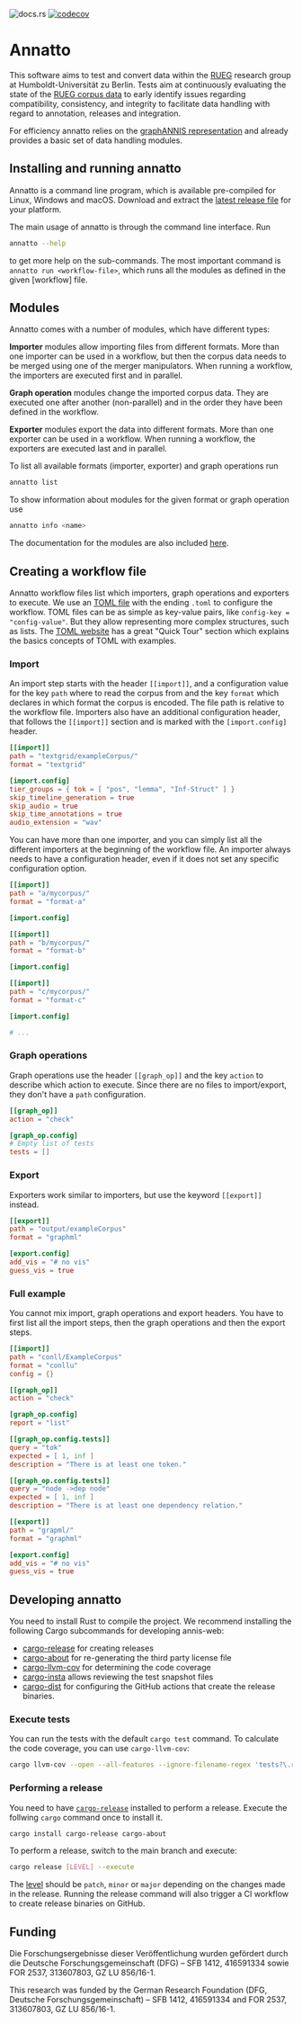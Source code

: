 ![docs.rs](https://img.shields.io/docsrs/annatto)
[![codecov](https://codecov.io/gh/korpling/annatto/graph/badge.svg?token=51VXZ3IJPA)](https://codecov.io/gh/korpling/annatto)

# Annatto

This software aims to test and convert data within the [RUEG](https://hu.berlin/rueg)
research group at Humboldt-Universität zu Berlin. Tests aim at 
continuously evaluating the state of the [RUEG corpus data](https://zenodo.org/record/3236068)
to early identify issues regarding compatibility, consistency, and 
integrity to facilitate data handling with regard to annotation, releases
and integration. 

For efficiency annatto relies on the [graphANNIS representation](https://korpling.github.io/graphANNIS/docs/v2.2/data-model.html)
and already provides a basic set of data handling modules.

## Installing and running annatto

Annatto is a command line program, which is available pre-compiled for Linux, Windows and macOS.
Download and extract the [latest release file](https://github.com/korpling/annatto/releases/latest) for your platform. 

The main usage of annatto is through the command line interface. Run
```bash
annatto --help
```
to get more help on the sub-commands.
The most important command is `annatto run <workflow-file>`, which runs all the modules as defined in the given [workflow] file.

## Modules

Annatto comes with a number of modules, which have different types:

**Importer** modules allow importing files from different formats.
More than one importer can be used in a workflow, but then the corpus data needs
to be merged using one of the merger manipulators.
When running a workflow, the importers are executed first and in parallel.
  

**Graph operation** modules change the imported corpus data.
They are executed one after another (non-parallel) and in the order they have been defined in the workflow.

**Exporter** modules export the data into different formats.
More than one exporter can be used in a workflow.
When running a workflow, the exporters are executed last and in parallel.

To list all available formats (importer, exporter) and graph operations run
```bash
annatto list
```

To show information about modules for the given format or graph operation use
```bash
annatto info <name>
```

The documentation for the modules are also included [here](https://github.com/korpling/annatto/blob/v0.11.0/docs/README.md).

## Creating a workflow file

Annatto workflow files list which importers, graph operations and exporters to execute.
We use an [TOML file](https://toml.io/) with the ending `.toml` to configure the workflow.
TOML files can be as simple as key-value pairs, like `config-key = "config-value"`.
But they allow representing more complex structures, such as lists.
The [TOML website](https://toml.io/) has a great "Quick Tour" section which explains the basics concepts of TOML with examples.

### Import

An import step starts with the header `[[import]]`, and a
configuration value for the key `path` where to read the corpus from and the key `format` which declares in which format the corpus is encoded.
The file path is relative to the workflow file.
Importers also have an additional configuration header, that follows the `[[import]]` section and is marked with the `[import.config]` header.


```toml
[[import]]
path = "textgrid/exampleCorpus/"
format = "textgrid"

[import.config]
tier_groups = { tok = [ "pos", "lemma", "Inf-Struct" ] }
skip_timeline_generation = true
skip_audio = true
skip_time_annotations = true
audio_extension = "wav"
```

You can have more than one importer, and you can simply list all the different importers at the beginning of the workflow file.
An importer always needs to have a configuration header, even if it does not set any specific configuration option.

```toml
[[import]]
path = "a/mycorpus/"
format = "format-a"

[import.config]

[[import]]
path = "b/mycorpus/"
format = "format-b"

[import.config]

[[import]]
path = "c/mycorpus/"
format = "format-c"

[import.config]

# ...
```

### Graph operations

Graph operations use the header `[[graph_op]]` and the key `action` to describe which action to execute.
Since there are no files to import/export, they don't have a `path` configuration.

```toml
[[graph_op]]
action = "check"

[graph_op.config]
# Empty list of tests
tests = []
```

### Export

Exporters work similar to importers, but use the keyword `[[export]]` instead.

```toml
[[export]]
path = "output/exampleCorpus"
format = "graphml"

[export.config]
add_vis = "# no vis"
guess_vis = true
```

### Full example

You cannot mix import, graph operations and export headers. You have to first list all the import steps, then the graph operations and then the export steps.

```toml
[[import]]
path = "conll/ExampleCorpus"
format = "conllu"
config = {}

[[graph_op]]
action = "check"

[graph_op.config]
report = "list"

[[graph_op.config.tests]]
query = "tok"
expected = [ 1, inf ]
description = "There is at least one token."

[[graph_op.config.tests]]
query = "node ->dep node"
expected = [ 1, inf ]
description = "There is at least one dependency relation."

[[export]]
path = "grapml/"
format = "graphml"

[export.config]
add_vis = "# no vis"
guess_vis = true

```


## Developing annatto

You need to install Rust to compile the project.
We recommend installing the following Cargo subcommands for developing annis-web:

- [cargo-release](https://crates.io/crates/cargo-release) for creating releases
- [cargo-about](https://crates.io/crates/cargo-about) for re-generating the
  third party license file
- [cargo-llvm-cov](https://crates.io/crates/cargo-llvm-cov) for determining the code coverage
- [cargo-insta](https://crates.io/crates/cargo-insta) allows reviewing the test snapshot files
- [cargo-dist](https://crates.io/crates/cargo-dist) for configuring the GitHub actions that create the release binaries.

### Execute tests

You can run the tests with the default `cargo test` command.
To calculate the code coverage, you can use `cargo-llvm-cov`:

```bash
cargo llvm-cov --open --all-features --ignore-filename-regex 'tests?\.rs'
```


### Performing a release

You need to have [`cargo-release`](https://crates.io/crates/cargo-release)
installed to perform a release. Execute the follwing `cargo` command once to
install it.

```bash
cargo install cargo-release cargo-about
```

To perform a release, switch to the main branch and execute:

```bash
cargo release [LEVEL] --execute
```

The [level](https://github.com/crate-ci/cargo-release/blob/HEAD/docs/reference.md#bump-level) should be `patch`, `minor` or `major` depending on the changes made in the release.
Running the release command will also trigger a CI workflow to create release binaries on GitHub.


## Funding

Die Forschungsergebnisse dieser Veröffentlichung wurden gefördert durch die Deutsche Forschungsgemeinschaft (DFG) – SFB 1412, 416591334 sowie FOR 2537, 313607803, GZ LU 856/16-1.

This research was funded by the German Research Foundation (DFG, Deutsche Forschungsgemeinschaft) – SFB 1412, 416591334 and FOR 2537, 313607803, GZ LU 856/16-1.

